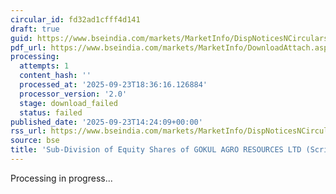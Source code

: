 ```yaml
---
circular_id: fd32ad1cfff4d141
draft: true
guid: https://www.bseindia.com/markets/MarketInfo/DispNoticesNCirculars.aspx?Noticeid={185450FF-79A4-4BC5-A83D-806B0BBD32E2}&noticeno=20250923-68&dt=09/23/2025&icount=68&totcount=84&flag=0
pdf_url: https://www.bseindia.com/markets/MarketInfo/DownloadAttach.aspx?id=20250923-68&attachedId=
processing:
  attempts: 1
  content_hash: ''
  processed_at: '2025-09-23T18:36:16.126884'
  processor_version: '2.0'
  stage: download_failed
  status: failed
published_date: '2025-09-23T14:24:09+00:00'
rss_url: https://www.bseindia.com/markets/MarketInfo/DispNoticesNCirculars.aspx?Noticeid={185450FF-79A4-4BC5-A83D-806B0BBD32E2}&noticeno=20250923-68&dt=09/23/2025&icount=68&totcount=84&flag=0
source: bse
title: 'Sub-Division of Equity Shares of GOKUL AGRO RESOURCES LTD (Scrip Code: 539725).'
---
```


Processing in progress...
